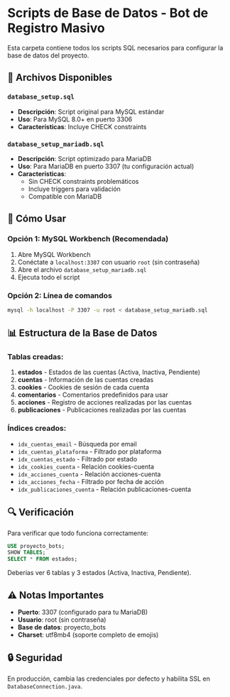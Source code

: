 # Scripts de Base de Datos - Bot de Registro Masivo

Esta carpeta contiene todos los scripts SQL necesarios para configurar la base de datos del proyecto.

## 📁 Archivos Disponibles

### `database_setup.sql`
- **Descripción**: Script original para MySQL estándar
- **Uso**: Para MySQL 8.0+ en puerto 3306
- **Características**: Incluye CHECK constraints

### `database_setup_mariadb.sql`
- **Descripción**: Script optimizado para MariaDB
- **Uso**: Para MariaDB en puerto 3307 (tu configuración actual)
- **Características**: 
  - Sin CHECK constraints problemáticos
  - Incluye triggers para validación
  - Compatible con MariaDB

## 🚀 Cómo Usar

### Opción 1: MySQL Workbench (Recomendada)
1. Abre MySQL Workbench
2. Conéctate a `localhost:3307` con usuario `root` (sin contraseña)
3. Abre el archivo `database_setup_mariadb.sql`
4. Ejecuta todo el script

### Opción 2: Línea de comandos
```bash
mysql -h localhost -P 3307 -u root < database_setup_mariadb.sql
```

## 📊 Estructura de la Base de Datos

### Tablas creadas:
1. **estados** - Estados de las cuentas (Activa, Inactiva, Pendiente)
2. **cuentas** - Información de las cuentas creadas
3. **cookies** - Cookies de sesión de cada cuenta
4. **comentarios** - Comentarios predefinidos para usar
5. **acciones** - Registro de acciones realizadas por las cuentas
6. **publicaciones** - Publicaciones realizadas por las cuentas

### Índices creados:
- `idx_cuentas_email` - Búsqueda por email
- `idx_cuentas_plataforma` - Filtrado por plataforma
- `idx_cuentas_estado` - Filtrado por estado
- `idx_cookies_cuenta` - Relación cookies-cuenta
- `idx_acciones_cuenta` - Relación acciones-cuenta
- `idx_acciones_fecha` - Filtrado por fecha de acción
- `idx_publicaciones_cuenta` - Relación publicaciones-cuenta

## 🔍 Verificación

Para verificar que todo funciona correctamente:

```sql
USE proyecto_bots;
SHOW TABLES;
SELECT * FROM estados;
```

Deberías ver 6 tablas y 3 estados (Activa, Inactiva, Pendiente).

## ⚠️ Notas Importantes

- **Puerto**: 3307 (configurado para tu MariaDB)
- **Usuario**: root (sin contraseña)
- **Base de datos**: proyecto_bots
- **Charset**: utf8mb4 (soporte completo de emojis)

## 🔒 Seguridad

En producción, cambia las credenciales por defecto y habilita SSL en `DatabaseConnection.java`. 